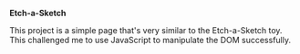 **Etch-a-Sketch**

This project is a simple page that's very similar to the Etch-a-Sketch toy. This challenged me to use JavaScript to manipulate the DOM successfully.

